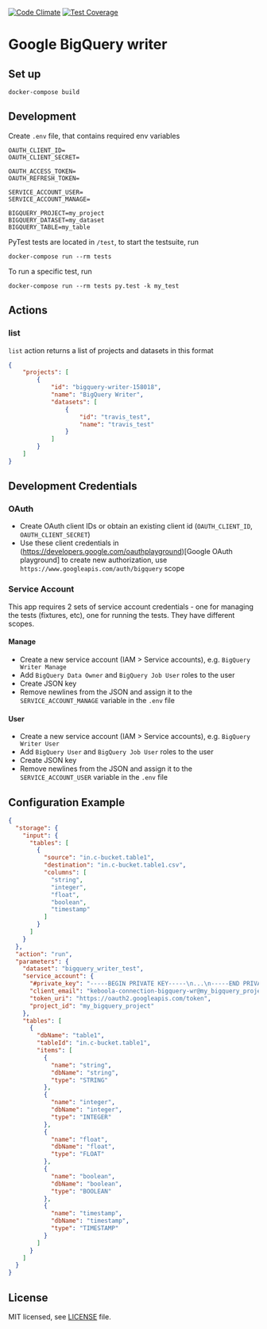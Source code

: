 [![Code Climate](https://codeclimate.com/github/keboola/google-bigquery-writer/badges/gpa.svg)](https://codeclimate.com/github/keboola/google-bigquery-writer)
[![Test Coverage](https://codeclimate.com/github/keboola/google-bigquery-writer/badges/coverage.svg)](https://codeclimate.com/github/keboola/google-bigquery-writer/coverage)

# Google BigQuery writer

## Set up

```
docker-compose build
```

## Development

Create `.env` file, that contains required env variables
```
OAUTH_CLIENT_ID=
OAUTH_CLIENT_SECRET=

OAUTH_ACCESS_TOKEN=
OAUTH_REFRESH_TOKEN=

SERVICE_ACCOUNT_USER=
SERVICE_ACCOUNT_MANAGE=

BIGQUERY_PROJECT=my_project
BIGQUERY_DATASET=my_dataset
BIGQUERY_TABLE=my_table
```

PyTest tests are located in `/test`, to start the testsuite, run 

```
docker-compose run --rm tests 
```

To run a specific test, run

```
docker-compose run --rm tests py.test -k my_test
```

## Actions

### list

`list` action returns a list of projects and datasets in this format

```json
{
    "projects": [
        {
            "id": "bigquery-writer-158018",
            "name": "BigQuery Writer",
            "datasets": [
                {
                    "id": "travis_test",
                    "name": "travis_test"
                }
            ]
        }
    ]
}
```

## Development Credentials

### OAuth

- Create OAuth client IDs or obtain an existing client id (`OAUTH_CLIENT_ID`, `OAUTH_CLIENT_SECRET`)
- Use these client credentials in (https://developers.google.com/oauthplayground)[Google OAuth playground] to create new authorization, use `https://www.googleapis.com/auth/bigquery` scope 

### Service Account

This app requires 2 sets of service account credentials - one for managing the tests (fixtures, etc), one for running the tests. They have different scopes.

#### Manage

- Create a new service account (IAM > Service accounts), e.g. `BigQuery Writer Manage`
- Add `BigQuery Data Owner` and `BigQuery Job User` roles to the user
- Create JSON key
- Remove newlines from the JSON and assign it to the `SERVICE_ACCOUNT_MANAGE` variable in the `.env` file  

#### User

- Create a new service account (IAM > Service accounts), e.g. `BigQuery Writer User`
- Add `BigQuery User` and `BigQuery Job User` roles to the user
- Create JSON key
- Remove newlines from the JSON and assign it to the `SERVICE_ACCOUNT_USER` variable in the `.env` file

## Configuration Example

```json
{
  "storage": {
    "input": {
      "tables": [
        {
          "source": "in.c-bucket.table1",
          "destination": "in.c-bucket.table1.csv",
          "columns": [
            "string",
            "integer",
            "float",
            "boolean",
            "timestamp"
          ]
        }
      ]
    }
  },
  "action": "run",
  "parameters": {
    "dataset": "bigquery_writer_test",
    "service_account": {
      "#private_key": "-----BEGIN PRIVATE KEY-----\n...\n-----END PRIVATE KEY-----\n",
      "client_email": "keboola-connection-bigquery-wr@my_bigquery_project.iam.gserviceaccount.com",
      "token_uri": "https://oauth2.googleapis.com/token",
      "project_id": "my_bigquery_project"
    },    
    "tables": [
      {
        "dbName": "table1",
        "tableId": "in.c-bucket.table1",
        "items": [
          {
            "name": "string",
            "dbName": "string",
            "type": "STRING"
          },
          {
            "name": "integer",
            "dbName": "integer",
            "type": "INTEGER"
          },
          {
            "name": "float",
            "dbName": "float",
            "type": "FLOAT"
          },
          {
            "name": "boolean",
            "dbName": "boolean",
            "type": "BOOLEAN"
          },
          {
            "name": "timestamp",
            "dbName": "timestamp",
            "type": "TIMESTAMP"
          }
        ]
      }
    ]
  }
}
```

## License

MIT licensed, see [LICENSE](./LICENSE) file.
